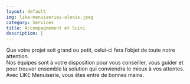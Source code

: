 ```yaml
---
layout: default
img: like-menuiseries-alexis.jpeg
category: Services
title: Accompagnement et Suivi
description: |
---
```

  Que votre projet soit grand ou petit, celui-ci fera l’objet de toute notre
  attention.  <br>
  Nos équipes sont à votre disposition pour vous conseiller, vous guider et pour
  trouver ensemble la solution qui conviendra le mieux à vos attentes. <br>
  Avec LIKE Menuiserie, vous êtes entre de bonnes mains.
